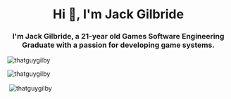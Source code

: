 <h1 align="center">Hi 👋, I'm Jack Gilbride</h1>
<h3 align="center">I'm Jack Gilbride, a 21-year old Games Software Engineering Graduate with a passion for developing game systems.</h3>

<p> <img src="https://komarev.com/ghpvc/?username=thatguygilby" alt="thatguygilby" /> </p>
<p> <img src="https://github-readme-stats.vercel.app/api/top-langs/?username=thatguygilby&hide=c,objective-c&layout=compact" alt="thatguygilby" /> </p>

<p>&nbsp;<img align="center" src="https://github-readme-stats.vercel.app/api?username=thatguygilby&show_icons=true&count_private=true" alt="thatguygilby" /></p>
